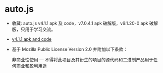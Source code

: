 # auto.js

- 收藏: auto.js v4.1.1 apk 及 code，v7.0.4.1 apk 破解版，v9.1.20-0 apk 破解版，只用于学习交流。

- [v4.1.1 apk and code](https://github.com/dengzemiao/auto.js_4.1.1_apk_and_code)

- 基于 Mozilla Public License Version 2.0 并附加以下条款：

  非商业性使用 — 不得将此项目及其衍生的项目的源代码和二进制产品用于任何商业和盈利用途
